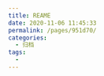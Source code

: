 ```yaml
---
title: REAME
date: 2020-11-06 11:45:33
permalink: /pages/951d70/
categories:
  - 归档
tags:
  - 
---
```


